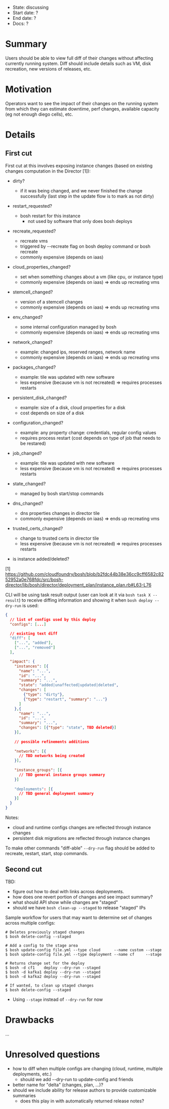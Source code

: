 - State: discussing
- Start date: ?
- End date: ?
- Docs: ?

# Summary

Users should be able to view full diff of their changes without affecting currently running system. Diff should include details such as VM, disk recreation, new versions of releases, etc.

# Motivation

Operators want to see the impact of their changes on the running system from which they can estimate downtime, perf changes, available capacity (eg not enough diego cells), etc.

# Details

## First cut

First cut at this involves exposing instance changes (based on existing changes computation in the Director [1]):

- dirty?
  - if it was being changed, and we never finished the change successfully (last step in the update flow is to mark as not dirty)

- restart_requested?
  - bosh restart for this instance
    - not used by software that only does bosh deploys

- recreate_requested?
  - recreate vms
  - triggered by --recreate flag on bosh deploy command or bosh recreate
  - commonly expensive (depends on iaas)

- cloud_properties_changed?
  - set when something changes about a vm (like cpu, or instance type)
  - commonly expensive (depends on iaas) => ends up recreating vms

- stemcell_changed?
  - version of a stemcell changes
  - commonly expensive (depends on iaas) => ends up recreating vms

- env_changed?
  - some internal configuration managed by bosh
  - commonly expensive (depends on iaas) => ends up recreating vms

- network_changed?
  - example: changed ips, reserved ranges, network name
  - commonly expensive (depends on iaas) => ends up recreating vms

- packages_changed?
  - example: tile was updated with new software
  - less expensive (because vm is not recreated) => requires processes restarts

- persistent_disk_changed?
  - example: size of a disk, cloud properties for a disk
  - cost depends on size of a disk

- configuration_changed?
  - example: any property change: credentials, regular config values
  - requires process restart (cost depends on type of job that needs to be restared)

- job_changed?
  - example: tile was updated with new software
  - less expensive (because vm is not recreated) => requires processes restarts

- state_changed?
  - managed by bosh start/stop commands

- dns_changed?
  - dns properties changes in director tile
  - commonly expensive (depends on iaas) => ends up recreating vms

- trusted_certs_changed?
  - change to trusted certs in director tile
  - less expensive (because vm is not recreated) => requires processes restarts
  
- is instance added/deleted?

[1] https://github.com/cloudfoundry/bosh/blob/b2fdc44b38e36cc9cff6582c8252952a0e768fdc/src/bosh-director/lib/bosh/director/deployment_plan/instance_plan.rb#L63-L76

CLI will be using task result output (user can look at it via `bosh task X --result`) to receive diffing information and showing it when `bosh deploy --dry-run` is used:

```json
{
  // list of configs used by this deploy
  "configs": [...]

  // existing text diff
  "diff": [
    ["...", "added"],
    ["...", "removed"]
  ],

  "impact": {
    "instances": [{
      "name": "...",
      "id": "...",
      "summary": "...",
      "state": "added|unaffected|updated|deleted",
      "changes": [
        {"type": "dirty"},
        {"type": "restart", "summary": "..."}
      ]
    },{
      "name": "...",
      "id": "...",
      "summary": "...",
      "changes": [{"type": "state", TBD deleted}]
    }],
    
    // possible refinements additions
    
    "networks": [{
      // TBD networks being created
    }],
    
    "instance_groups": [{
      // TBD general instance groups summary
    }]
    
    "deployments": [{
      // TBD general deployment summary
    }]
  }
}
```

Notes:

- cloud and runtime configs changes are reflected through instance changes
- persistent disk migrations are reflected through instance changes

To make other commands "diff-able" `--dry-run` flag should be added to recreate, restart, start, stop commands.

## Second cut

TBD:

- figure out how to deal with links across deployments.
- how does one revert portion of changes and see impact summary?
- what should API show while changes are "staged"
- should we have `bosh clean-up --staged` to release "staged" IPs

Sample workflow for users that may want to determine set of changes across multiple configs:

```
# Deletes previously staged changes
$ bosh delete-config --staged

# Add a config to the stage area
$ bosh update-config file.yml --type cloud      --name custom --stage
$ bosh update-config file.yml --type deployment --name cf     --stage

# Returns change set for the deploy
$ bosh -d cf1    deploy --dry-run --staged
$ bosh -d kafka1 deploy --dry-run --staged
$ bosh -d kafka2 deploy --dry-run --staged

# If wanted, to clean up staged changes
$ bosh delete-config --staged
```

* Using `--stage` instead of `--dry-run` for now

# Drawbacks

...

# Unresolved questions

- how to diff when multiple configs are changing (cloud, runtime, multiple deployments, etc.)
  - should we add --dry-run to update-config and friends
- better name for "delta" (changes, plan, ...)?
- should we include ability for release authors to provide customizable summaries
  - does this play in with automatically returned release notes?
